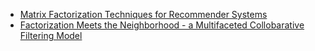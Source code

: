 * [Matrix Factorization Techniques for Recommender Systems](https://datajobs.com/data-science-repo/Recommender-Systems-[Netflix].pdf)
* [Factorization Meets the Neighborhood - a Multifaceted Collobarative Filtering Model](https://www.cs.rochester.edu/twiki/pub/Main/HarpSeminar/Factorization_Meets_the_Neighborhood-_a_Multifaceted_Collaborative_Filtering_Model.pdf)
